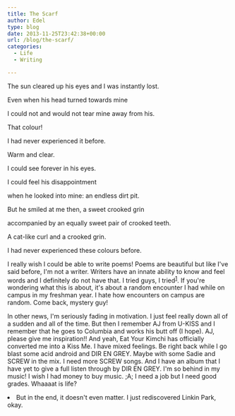 ```yaml
---
title: The Scarf
author: Edel
type: blog
date: 2013-11-25T23:42:38+00:00
url: /blog/the-scarf/
categories:
  - Life
  - Writing

---
```

The sun cleared up his eyes and I was instantly lost.
  
Even when his head turned towards mine
  
I could not and would not tear mine away from his.
  
That colour!
  
I had never experienced it before.
  
Warm and clear.
  
I could see forever in his eyes.
  
I could feel his disappointment
  
when he looked into mine: an endless dirt pit.
  
But he smiled at me then, a sweet crooked grin
  
accompanied by an equally sweet pair of crooked teeth.
  
A cat-like curl and a crooked grin.
  
I had never experienced these colours before.

I really wish I could be able to write poems! Poems are beautiful but like I've said before, I'm not a writer. Writers have an innate ability to know and feel words and I definitely do not have that. I tried guys, I tried<sup class="footnote"><a href="#foot_ajs-fn-id_1-203" id="back_ajs-fn-id_1-203">1</a></sup>. If you're wondering what this is about, it's about a random encounter I had while on campus in my freshman year. I hate how encounters on campus are random. Come back, mystery guy!

In other news, I'm seriously fading in motivation. I just feel really down all of a sudden and all of the time. But then I remember AJ from U-KISS and I remember that he goes to Columbia and works his butt off (I hope). AJ, please give me inspiration!! And yeah, Eat Your Kimchi has officially converted me into a Kiss Me. I have mixed feelings. Be right back while I go blast some acid android and DIR EN GREY. Maybe with some Sadie and SCREW in the mix. I need more SCREW songs. And I have an album that I have yet to give a full listen through by DIR EN GREY. I'm so behind in my music! I wish I had money to buy music. ;A; I need a job but I need good grades. Whaaaat is life?


  <li>
    <a id="foot_ajs-fn-id_1-203"></a>But in the end, it doesn't even matter. I just rediscovered Linkin Park, okay.&nbsp;&nbsp;<a class="ajs-back-link" href="#back_ajs-fn-id_1-203"></a>
  </li>


<div id="ajs-fn-id_1-203" style="display:none;margin:0;" class="ajs-footnote-popup">
  <div>
    But in the end, it doesn't even matter. I just rediscovered Linkin Park, okay.
  </div>
</div>
